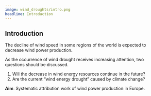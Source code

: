 ```yaml
---
image: wind_droughts/intro.png
headline: Introduction
---
```


## Introduction

The decline of wind speed in some regions of the world is expected to decrease wind power production. ​

As the occurrence of wind drought receives increasing attention, two questions should be discussed. ​

1. Will the decrease in wind energy resources continue in the future?​
2. Are the current “wind energy drought” caused by climate change?​

**Aim**: Systematic attribution work of wind power production in Europe.​

